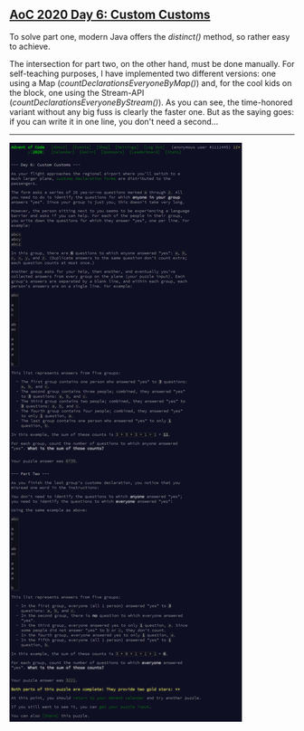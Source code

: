 ## [AoC 2020 Day 6: Custom Customs](https://adventofcode.com/2020/day/6)

To solve part one, modern Java offers the *distinct()* method, so rather easy to achieve.

The intersection for part two, on the other hand, must be done manually. For self-teaching purposes, I have implemented two different versions: one using a Map (*countDeclarationsEveryoneByMap()*) and, for the cool kids on the block, one using the Stream-API (*countDeclarationsEveryoneByStream()*). As you can see, the time-honored variant without any big fuss is clearly the faster one. But as the saying goes: if you can write it in one line, you don't need a second...

---

![AoC 2020 Day 6](day06--Custom_Customs.png?raw=true)
